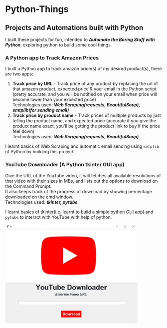 # Python-Things
## Projects and Automations built with Python
I built these projects for fun, intended to ***Automate the Boring Stuff with Python***, exploring python to build some cool things.

### A Python app to Track Amazon Prices
I built a Python app to track amazon price(s) of my desired product(s), there are two apps:
1) **Track price by URL** - Track price of any product by replacing the url of that amazon product, expected price & your email in the Python script (pretty accurate, and you will be notified on your email when price will become lower than your expected price)<br>
Technologies used: ***Web Scraping(requests, BeautifulSoup), smtplib(for sending email)***
2) **Track price by product name** - Track prices of multiple products by just telling the product name, and expected price (accurate if you give the product name exact, you'll be getting the product link to buy if the price feel down)<br>
Technologies used: ***Web Scraping(requests, BeautifulSoup)***

I learnt basics of Web Scraping and automatic email sending using `smtplib` of Python by building this project.

### YouTube Downloader (A Python tkinter GUI app)
Give the URL of the YouTube video, it will fetches all available resolutions of that video with their sizes in MBs, and lists out the options to download on the Command Prompt.<br>
It also keeps track of the progress of download by showing percentage downloaded on the cmd window.<br>
Technologies used: ***tkinter, pytube***

I learnt basics of tkinter(i.e. learnt to build a simple python GUI app) and `pytube` to interact with YouTube with help of python.

<img src="YouTube Downloader/youtube downloader.PNG" width="425"/>
